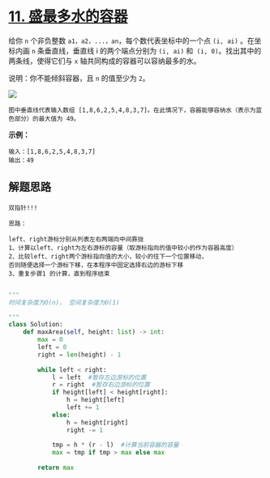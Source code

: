 # [11. 盛最多水的容器](https://leetcode-cn.com/problems/container-with-most-water/)

给你 `n` 个非负整数 `a1，a2，...，an`，每个数代表坐标中的一个点 `(i, ai)` 。在坐标内画 `n` 条垂直线，垂直线 i 的两个端点分别为 `(i, ai)` 和` (i, 0)`。找出其中的两条线，使得它们与 `x` 轴共同构成的容器可以容纳最多的水。

说明：你不能倾斜容器，且 `n` 的值至少为 `2`。

![](https://aliyun-lc-upload.oss-cn-hangzhou.aliyuncs.com/aliyun-lc-upload/uploads/2018/07/25/question_11.jpg)

```
图中垂直线代表输入数组 [1,8,6,2,5,4,8,3,7]。在此情况下，容器能够容纳水（表示为蓝色部分）的最大值为 49。
```



**示例：**

```
输入：[1,8,6,2,5,4,8,3,7]
输出：49
```



## **解题思路**

```
双指针!!!
```

```
思路：

left、right游标分别从列表左右两端向中间靠拢
1、计算以left、right为左右游标的容量（取游标指向的值中较小的作为容器高度）
2、比较left、right两个游标指向值的大小，较小的往下一个位置移动，
否则随便选择一个游标下移，在本程序中固定选择右边的游标下移
3、重复步骤1 的计算，直到程序结束
```

```python

"""
时间复杂度为O(n)， 空间复杂度为O(1)

"""
class Solution:
    def maxArea(self, height: list) -> int:
        max = 0
        left = 0
        right = len(height) - 1
        
        while left < right:
            l = left  #暂存左边游标的位置
            r = right  #暂存右边游标的位置
            if height[left] < height[right]:
                h = height[left]
                left += 1
            else:
                h = height[right]
                right -= 1
                
            tmp = h * (r - l)  #计算当前容器的容量
            max = tmp if tmp > max else max
            
        return max
```